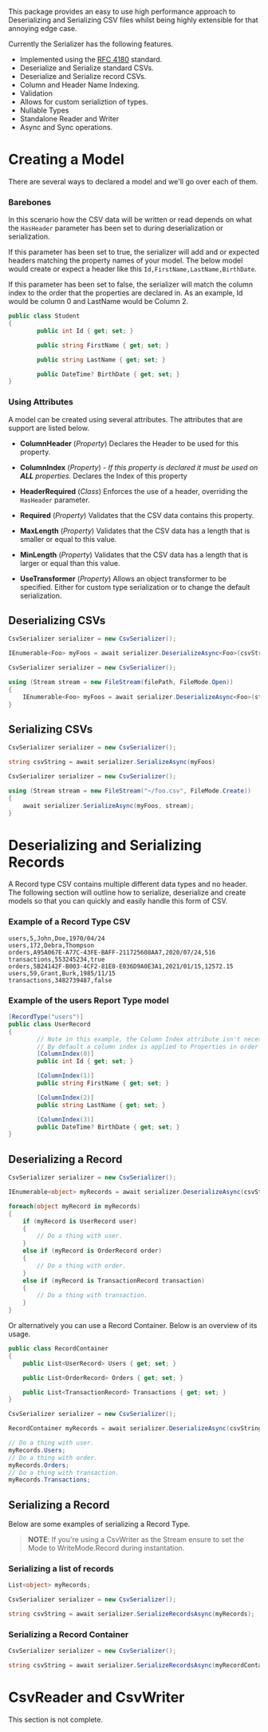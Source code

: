 ﻿This package provides an easy to use high performance approach to Deserializing and Serializing CSV files whilst being highly extensible for that annoying edge case.

Currently the Serializer has the following features.

 - Implemented using the  [RFC 4180](https://datatracker.ietf.org/doc/html/rfc4180) standard.
 - Deserialize and Serialize standard CSVs.
 - Deserialize and Serialize record CSVs.
 - Column and Header Name Indexing.
 - Validation
 - Allows for custom serializtion of types.
 - Nullable Types
 - Standalone Reader and Writer
 - Async and Sync operations.
 
# Creating a Model
There are several ways to declared a model and we'll go over each of them.

### Barebones
In this scenario how the CSV data will be written or read depends on what the ```HasHeader``` parameter has been set to during deserialization or serialization.

If this parameter has been set to true, the serializer will add and or expected headers matching the property names of your model. The below model would create or expect a header like this ```Id,FirstName,LastName,BirthDate```.

If this parameter has been set to false, the serializer will match the column index to the order that the properties are declared in. As an example, Id would be column 0 and LastName would be Column 2.
```csharp
public class Student
{
        public int Id { get; set; }

        public string FirstName { get; set; }

        public string LastName { get; set; }

        public DateTime? BirthDate { get; set; }
}
```
### Using Attributes
A model can be created using several attributes. The attributes that are support are listed below.

- **ColumnHeader** (*Property*)
	Declares the Header to be used for this property.
	
- **ColumnIndex** (*Property*) - *If this property is declared it must be used on **ALL** properties.*
	Declares the Index of this property
	
- **HeaderRequired** (*Class*) 
	Enforces the use of a header, overriding the ```HasHeader``` parameter.
	
- **Required** (*Property*) 
	Validates that the CSV data contains this property.
	
- **MaxLength** (*Property*) 
Validates that the CSV data has a length that is smaller or equal to this value.

- **MinLength** (*Property*) 
Validates that the CSV data has a length that is larger or equal than this value.

- **UseTransformer** (*Property*)
Allows an object transformer to be specified. Either for custom type serialization or to change the default serialization.

## Deserializing CSVs
```csharp
CsvSerializer serializer = new CsvSerializer();

IEnumerable<Foo> myFoos = await serializer.DeserializeAsync<Foo>(csvString);
```
```csharp
CsvSerializer serializer = new CsvSerializer();

using (Stream stream = new FileStream(filePath, FileMode.Open))
{
	IEnumerable<Foo> myFoos = await serializer.DeserializeAsync<Foo>(stream);
}
```
## Serializing CSVs
```csharp
CsvSerializer serializer = new CsvSerializer();

string csvString = await serializer.SerializeAsync(myFoos)
```
```csharp
CsvSerializer serializer = new CsvSerializer();

using (Stream stream = new FileStream("~/foo.csv", FileMode.Create))
{
	await serializer.SerializeAsync(myFoos, stream);
}
```

# Deserializing and Serializing Records
A Record type CSV contains multiple different data types and no header. The following section will outline how to serialize, deserialize and create models so that you can quickly and easily handle this form of CSV.

### Example of a Record Type CSV
```
users,5,John,Doe,1970/04/24
users,172,Debra,Thompson
orders,A95A067E-A77C-43FE-BAFF-211725608AA7,2020/07/24,516
transactions,553245234,true
orders,5B24142F-B003-4CF2-81E8-E036D9A0E3A1,2021/01/15,12572.15
users,59,Grant,Burk,1985/11/15
transactions,3482739487,false
```
### Example of the users Report Type model
```csharp
[RecordType("users")]
public class UserRecord
{
		// Note in this example, the Column Index attribute isn't necessary.
		// By default a column index is applied to Properties in order of there declaration.
        [ColumnIndex(0)]
        public int Id { get; set; }

        [ColumnIndex(1)]
        public string FirstName { get; set; }

        [ColumnIndex(2)]
        public string LastName { get; set; }

        [ColumnIndex(3)]
        public DateTime? BirthDate { get; set; }
}
```
## Deserializing a Record
```csharp
CsvSerializer serializer = new CsvSerializer();

IEnumerable<object> myRecords = await serializer.DeserializeAsync(csvString, new[] { typeof(UserRecord), typeof(OrderRecord), typeof(TransactionRecord) });

foreach(object myRecord in myRecords)
{
	if (myRecord is UserRecord user)
	{
		// Do a thing with user.
	}
	else if (myRecord is OrderRecord order)
	{
		// Do a thing with order.
	}
	else if (myRecord is TransactionRecord transaction)
	{
		// Do a thing with transaction.
	}
}
```
Or alternatively you can use a Record Container. Below is an overview of its usage.
``` csharp
public class RecordContainer
{
    public List<UserRecord> Users { get; set; }

    public List<OrderRecord> Orders { get; set; }

    public List<TransactionRecord> Transactions { get; set; }
}
```
```csharp
CsvSerializer serializer = new CsvSerializer();

RecordContainer myRecords = await serializer.DeserializeAsync(csvString, typeof(RecordContainer));

// Do a thing with user.
myRecords.Users;
// Do a thing with order.
myRecords.Orders;
// Do a thing with transaction.
myRecords.Transactions;
```
## Serializing a Record
Below are some examples of serializing a Record Type.
> **NOTE**: If you're using a CsvWriter as the Stream ensure to set the Mode to WriteMode.Record during instantation.
### Serializing a list of records
```csharp
List<object> myRecords;

CsvSerializer serializer = new CsvSerializer();

string csvString = await serializer.SerializeRecordsAsync(myRecords);
```
### Serializing a Record Container
```csharp
CsvSerializer serializer = new CsvSerializer();

string csvString = await serializer.SerializeRecordsAsync(myRecordContainer);
```

# CsvReader and CsvWriter
This section is not complete.